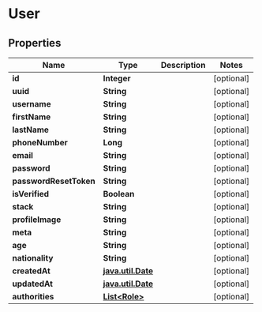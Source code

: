 

# User

## Properties

Name | Type | Description | Notes
------------ | ------------- | ------------- | -------------
**id** | **Integer** |  |  [optional]
**uuid** | **String** |  |  [optional]
**username** | **String** |  |  [optional]
**firstName** | **String** |  |  [optional]
**lastName** | **String** |  |  [optional]
**phoneNumber** | **Long** |  |  [optional]
**email** | **String** |  |  [optional]
**password** | **String** |  |  [optional]
**passwordResetToken** | **String** |  |  [optional]
**isVerified** | **Boolean** |  |  [optional]
**stack** | **String** |  |  [optional]
**profileImage** | **String** |  |  [optional]
**meta** | **String** |  |  [optional]
**age** | **String** |  |  [optional]
**nationality** | **String** |  |  [optional]
**createdAt** | [**java.util.Date**](java.util.Date.md) |  |  [optional]
**updatedAt** | [**java.util.Date**](java.util.Date.md) |  |  [optional]
**authorities** | [**List&lt;Role&gt;**](Role.md) |  |  [optional]



